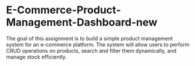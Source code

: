 # E-Commerce-Product-Management-Dashboard-new
The goal of this assignment is to build a simple product management system for an e-commerce platform. The system will allow users to perform CRUD operations on products, search and filter them dynamically, and manage stock efficiently. 
